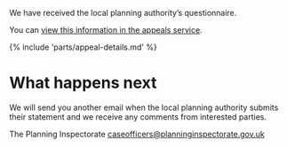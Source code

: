 We have received the local planning authority’s questionnaire.

You can [view this information in the appeals service](https://appeal-planning-decision.service.gov.uk/).

{% include 'parts/appeal-details.md' %}

# What happens next

We will send you another email when the local planning authority submits their statement and we receive any comments from interested parties.

The Planning Inspectorate
caseofficers@planninginspectorate.gov.uk
